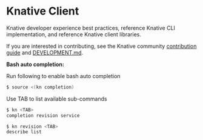 # Knative Client

Knative developer experience best practices, reference Knative CLI
implementation, and reference Knative client libraries.

If you are interested in contributing, see the Knative community [contribution guide](https://www.knative.dev/contributing/) and [DEVELOPMENT.md](./DEVELOPMENT.md).

**Bash auto completion:**

Run following to enable bash auto completion

```sh
$ source <(kn completion)
```

Use TAB to list available sub-commands

```sh
$ kn <TAB>
completion revision service

$ kn revision <TAB>
describe list
```
